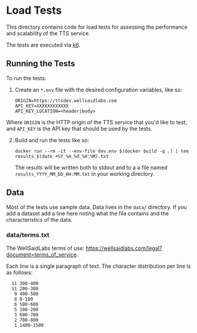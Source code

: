 # Load Tests

This directory contains code for load tests for assessing the performance and scalability
of the TTS service.

The tests are executed via [k6](https://k6.io).

## Running the Tests

To run the tests:

1. Create an `*.env` file with the desired configuration variables, like so:

    ```env
    ORIGIN=https://ttsdev.wellsaidlabs.com
    API_KEY=XXXXXXXXXXXX
    API_KEY_LOCATION=<header|body>
    ```

  Where `ORIGIN` is the HTTP origin of the TTS service that you'd like to test, and `API_KEY`
  is the API key that should be used by the tests.

2. Build and run the tests like so:

    ```
    docker run --rm -it --env-file dev.env $(docker build -q .) | tee results_$(date +%Y_%m_%d_%H:%M).txt
    ```

   The results will be written both to stdout and to a a file named `results_YYYY_MM_DD_HH:MM.txt`
   in your working directory.

## Data

Most of the tests use sample data. Data lives in the `data/` directory. If you add a dataset
add a line here noting what the file contains and the characteristics of the data.

### data/terms.txt

The WellSaidLabs terms of use: https://wellsaidlabs.com/legal?document=terms_of_service.

Each line is a single paragraph of text. The character distribution per line is as
follows:

```
  11 300-400
  11 200-300
   9 400-500
   8 0-100
   6 500-600
   5 100-200
   3 600-700
   2 700-800
   1 1400-1500
```

